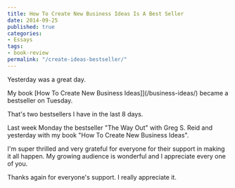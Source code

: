 ```yaml
---
title: How To Create New Business Ideas Is A Best Seller
date: 2014-09-25
published: true
categories:
- Essays
tags:
- book-review
permalink: "/create-ideas-bestseller/"
---
```

Yesterday was a great day.

My book [How To Create New Business Ideas]](/business-ideas/)  became a bestseller on Tuesday.

That's two bestsellers I have in the last 8 days.

Last week Monday the bestseller "The Way Out" with Greg S. Reid and yesterday with my book "How To Create New Business Ideas".

I'm super thrilled and very grateful for everyone for their support in making it all happen. My growing audience is wonderful and I appreciate every one of you.

Thanks again for everyone's support. I really appreciate it.